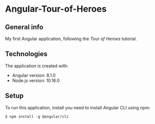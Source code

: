 # Angular-Tour-of-Heroes

## General info
My first Angular application, following the *Tour of Heroes* tutorial.
	
## Technologies
The application is created with:
* Angular version: 8.1.0
* Node.js version: 10.16.0
	
## Setup
To run this application, install you need to install Angular CLI using npm:

```
$ npm install -g @angular/cli
```
